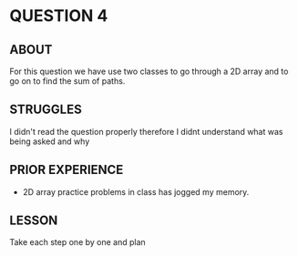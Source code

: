 # QUESTION 4

## ABOUT
For this question we have use two classes to go through a 2D array and to go on to find the sum of paths. 

## STRUGGLES 
I didn't read the question properly therefore I didnt understand what was being asked and why

## PRIOR EXPERIENCE 
- 2D array practice problems in class has jogged my memory. 

## LESSON
Take each step one by one and plan  
